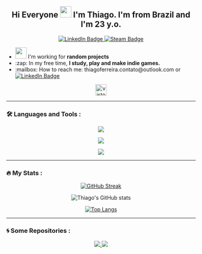 <h2 align="center">
   Hi Everyone
  <img src="https://media.giphy.com/media/hvRJCLFzcasrR4ia7z/giphy.gif" width="30px"/> I'm Thiago. I'm from Brazil and I'm 23 y.o.
</h2>
<div id="header" align="center">
  <div id="badges">
  <a href="https://www.linkedin.com/in/thiago-ferreira-2965a924a/">
    <img src="https://img.shields.io/badge/LinkedIn-blue?style=for-the-badge&logo=linkedin&logoColor=white" alt="LinkedIn Badge"/>
  </a>
  <a href="https://steamcommunity.com/id/Thiagueraa_/">
    <img src="https://img.shields.io/badge/Steam-black?style=for-the-badge&logo=steam&logoColor=white" alt="Steam Badge"/>
  </a>
</div>
</div>

<p>
  <ul>
    <li>
      <img src="https://media.giphy.com/media/WUlplcMpOCEmTGBtBW/giphy.gif" width="30">
      I'm working for <b>random projects</b>
    </li>
    <li>
      :zap:
      In my free time, <b>I study, play and make indie games.</b>
    </li>
    <li>
      :mailbox: How to reach me: thiagoferreira.contato@outlook.com or <a href="https://www.linkedin.com/in/thiago-ferreira-2965a924a/">
    <img src="https://img.shields.io/badge/LinkedIn-blue?style=for-the-badge&logo=linkedin&logoColor=white" alt="LinkedIn Badge"/>
  </a>
    </li>
  </ul>
</p>

<p align="center">
  <img src="https://profile-counter.glitch.me/thiagobrun/count.svg" alt="vistor count" height="30"/>
</p>

---


### :hammer_and_wrench: Languages and Tools :

<p align="center">
  <a>
    <img src="https://skillicons.dev/icons?i=cs,html,css,js,nodejs,react,vite,ts,php,py,tailwind,express">
  </a>
</p>

<p align="center">
  <a>
    <img src="https://skillicons.dev/icons?i=mongodb,mysql,postgres">
  </a>
</p>

<p align="center">
  <a>
    <img src="https://skillicons.dev/icons?i=bash,git,github,linux,postman,unity,visualstudio,vscode">
  </a>
</p>

---

### :fire: My Stats :
<div align="center">

[![GitHub Streak](http://github-readme-streak-stats.herokuapp.com?user=thiagobrun&theme=dark)](https://git.io/streak-stats)

![Thiago's GitHub stats](https://github-readme-stats.vercel.app/api?username=thiagobrun&show_icons=true&theme=dark&count_private=true)

[![Top Langs](https://github-readme-stats.vercel.app/api/top-langs/?username=thiagobrun&theme=dark&layout=compact)](https://github.com/anuraghazra/github-readme-stats)
</div>

---

### 🌀 Some Repositories :
<div align="center">
<a href="https://github.com/thiagobrun/thiagobrun.github.io">
    <img src="https://github-readme-stats.vercel.app/api/pin/?username=thiagobrun&repo=thiagobrun.github.io&theme=dark"/>
</a>

<a href="https://github.com/thiagobrun/app-ideas">
    <img src="https://github-readme-stats.vercel.app/api/pin/?username=thiagobrun&repo=app-ideas&theme=dark"/>
</a>
</div>
